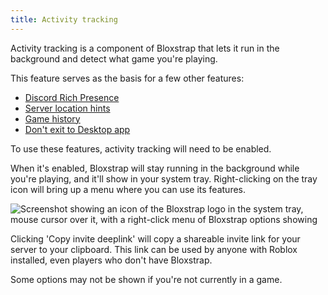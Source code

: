 ```yaml
---
title: Activity tracking
---
```


Activity tracking is a component of Bloxstrap that lets it run in the background and detect what game you're playing.

This feature serves as the basis for a few other features:
- [Discord Rich Presence](/wiki/features/discord-rich-presence/)
- [Server location hints](/wiki/features/server-location-hints/)
- [Game history](/wiki/features/game-history/)
- [Don't exit to Desktop app](/wiki/features/dont-exit-to-desktop-app/)

To use these features, activity tracking will need to be enabled.

When it's enabled, Bloxstrap will stay running in the background while you're playing, and it'll show in your system tray. Right-clicking on the tray icon will bring up a menu where you can use its features.

![Screenshot showing an icon of the Bloxstrap logo in the system tray, mouse cursor over it, with a right-click menu of Bloxstrap options showing](@assets-wiki/activity-tracker.png)

Clicking 'Copy invite deeplink' will copy a shareable invite link for your server to your clipboard. This link can be used by anyone with Roblox installed, even players who don't have Bloxstrap.

Some options may not be shown if you're not currently in a game.